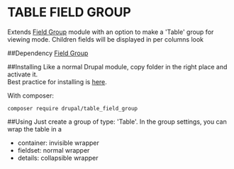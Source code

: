 TABLE FIELD GROUP
=================

Extends <a href="https://drupal.org/project/field_group">Field Group</a> module with an option to make a 'Table' group for viewing mode.
Children fields will be displayed in per columns look

##Dependency
<a href="https://drupal.org/project/field_group">Field Group</a>

##Installing
Like a normal Drupal module, copy folder in the right place and activate it.  
Best practice for installing is <a href="https://www.drupal.org/node/1897420">here</a>.

With composer:

    composer require drupal/table_field_group

##Using
Just create a group of type: 'Table'.
In the group settings, you can wrap the table in a
* container: invisible wrapper
* fieldset: normal wrapper
* details: collapsible wrapper

